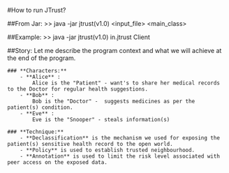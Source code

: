#How to run JTrust?

##From Jar:
	>> java -jar jtrust(v1.0) <input_file> <main_class>
	
##Example:
	>> java -jar jtrust(v1.0) in.jtrust Client
	
##Story:
	Let me describe the program context and what we will achieve at the end of the program.
	
	### **Characters:**
		- **Alice** : 
			Alice is the "Patient" - want's to share her medical records to the Doctor for regular health suggestions.
		- **Bob** :
			Bob is the "Doctor" -  suggests medicines as per the patient(s) condition.
		- **Eve** :
			Eve is the "Snooper" - steals information(s) 
		
	### **Technique:**
		- **Declassification** is the mechanism we used for exposing the patient(s) sensitive health record to the open world.
		- **Policy** is used to establish trusted neighbourhood.
		- **Annotation** is used to limit the risk level associated with peer access on the exposed data.
